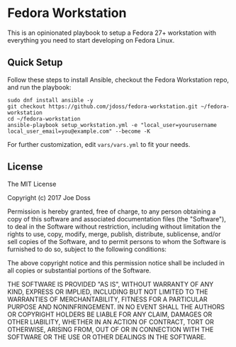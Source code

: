 # Fedora Workstation

This is an opinionated playbook to setup a Fedora 27+ workstation with everything you need to start developing on Fedora Linux.

## Quick Setup

Follow these steps to install Ansible, checkout the Fedora Workstation repo, and run the playbook:

```
sudo dnf install ansible -y
git checkout https://github.com/jdoss/fedora-workstation.git ~/fedora-workstation
cd ~/fedora-workstation
ansible-playbook setup_workstation.yml -e "local_user=yourusername local_user_email=you@example.com" --become -K
```

For further customization, edit `vars/vars.yml` to fit your needs.

## License

The MIT License

Copyright (c) 2017 Joe Doss

Permission is hereby granted, free of charge, to any person obtaining a copy
of this software and associated documentation files (the "Software"), to deal
in the Software without restriction, including without limitation the rights
to use, copy, modify, merge, publish, distribute, sublicense, and/or sell
copies of the Software, and to permit persons to whom the Software is
furnished to do so, subject to the following conditions:

The above copyright notice and this permission notice shall be included in
all copies or substantial portions of the Software.

THE SOFTWARE IS PROVIDED "AS IS", WITHOUT WARRANTY OF ANY KIND, EXPRESS OR
IMPLIED, INCLUDING BUT NOT LIMITED TO THE WARRANTIES OF MERCHANTABILITY,
FITNESS FOR A PARTICULAR PURPOSE AND NONINFRINGEMENT. IN NO EVENT SHALL THE
AUTHORS OR COPYRIGHT HOLDERS BE LIABLE FOR ANY CLAIM, DAMAGES OR OTHER
LIABILITY, WHETHER IN AN ACTION OF CONTRACT, TORT OR OTHERWISE, ARISING FROM,
OUT OF OR IN CONNECTION WITH THE SOFTWARE OR THE USE OR OTHER DEALINGS IN
THE SOFTWARE.
